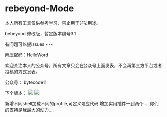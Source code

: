 # rebeyond-Mode

本人所有工具仅供参考学习，禁止用于非法用途。

bebeyond 修改版，暂定版本编号3.1

有问题可以提issues  ~-~ 

解压密码：HelloWord

欢迎关注本人的公众号，所有文章只会在公众号上面发表，不会再第三方平台或者投稿的方式发表。

公众号： bytecode11

下个版本：
<image src="https://github.com/angels520/rebeyond-Mode/blob/main/Snipaste_2022-01-27_23-15-52.png" placeholder-image="/Snipaste_2022-01-27_23-15-52.png" brokenImage="/Snipaste_2022-01-27_23-15-52.png" class="logo"></image-ext>
<image src="https://github.com/angels520/rebeyond-Mode/blob/main/Snipaste_2022-01-27_23-16-18.png" placeholder-image="/Snipaste_2022-01-27_23-16-18.png" brokenImage="/Snipaste_2022-01-27_23-16-18.png" class="logo"></image-ext>

新增不同shell加载不同的profile,可定义响应代码,增加实用插件一到两个....
你们的支持是我最大的动力....
